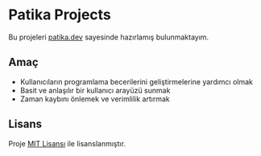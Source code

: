 # Patika Projects

Bu projeleri [patika.dev](https://www.patika.dev/) sayesinde hazırlamış bulunmaktayım. 

## Amaç

- Kullanıcıların programlama becerilerini geliştirmelerine yardımcı olmak
- Basit ve anlaşılır bir kullanıcı arayüzü sunmak
- Zaman kaybını önlemek ve verimlilik artırmak

## Lisans

Proje [MIT Lisansı](https://opensource.org/licenses/MIT) ile lisanslanmıştır.
